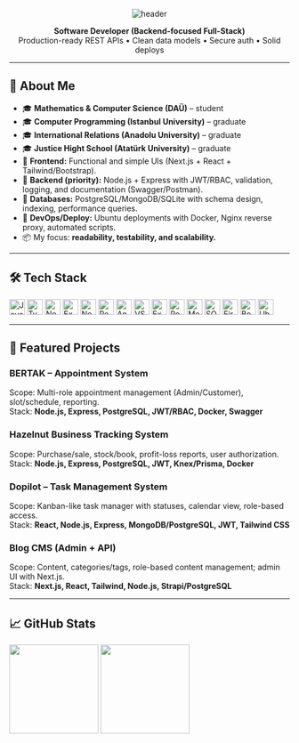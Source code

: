 <!-- Header -->
<p align="center">
  <img src="https://capsule-render.vercel.app/api?type=waving&height=180&text=Hi%2C%20I'm%20Davut&fontAlign=50&fontSize=42&color=0:1F6FEB,100:0EA5E9&animation=fadeIn" alt="header" />
</p>

<p align="center">
  <b>Software Developer (Backend-focused Full-Stack)</b><br/>
  Production-ready REST APIs • Clean data models • Secure auth • Solid deploys
</p>

---

## 👋 About Me
- 🎓 **Mathematics & Computer Science (DAÜ)** – student  
- 🎓 **Computer Programming (Istanbul University)** – graduate
- 🎓 **International Relations (Anadolu University)** – graduate
- 🎓 **Justice Hight School (Atatürk University)** – graduate
- 🧭 **Frontend:** Functional and simple UIs (Next.js + React + Tailwind/Bootstrap).  
- 🧩 **Backend (priority):** Node.js + Express with JWT/RBAC, validation, logging, and documentation (Swagger/Postman).  
- 🧱 **Databases:** PostgreSQL/MongoDB/SQLite with schema design, indexing, performance queries.  
- 🚀 **DevOps/Deploy:** Ubuntu deployments with Docker, Nginx reverse proxy, automated scripts.  
- 📦 My focus: **readability, testability, and scalability.**

---

## 🛠️ Tech Stack
<p>
  <!-- Core -->
  <img src="https://cdn.jsdelivr.net/gh/devicons/devicon/icons/javascript/javascript-original.svg" height="28" alt="JavaScript"/>
  <img src="https://cdn.jsdelivr.net/gh/devicons/devicon/icons/typescript/typescript-original.svg" height="28" alt="TypeScript"/>
  <img src="https://cdn.jsdelivr.net/gh/devicons/devicon/icons/nodejs/nodejs-original.svg" height="28" alt="Node.js"/>
  <img src="https://cdn.jsdelivr.net/gh/devicons/devicon/icons/express/express-original.svg" height="28" alt="Express.js"/>
  <img src="https://cdn.jsdelivr.net/gh/devicons/devicon/icons/nextjs/nextjs-original.svg" height="28" alt="Next.js"/>
  <img src="https://cdn.jsdelivr.net/gh/devicons/devicon/icons/react/react-original.svg" height="28" alt="React Native"/>
  <!-- Mobile / Tools -->
  <img src="https://cdn.jsdelivr.net/gh/devicons/devicon/icons/androidstudio/androidstudio-original.svg" height="28" alt="Android Studio"/>
  <img src="https://cdn.jsdelivr.net/gh/devicons/devicon/icons/vscode/vscode-original.svg" height="28" alt="VS Code"/>
  <img src="https://cdn.simpleicons.org/expo" height="28" alt="Expo"/>
  <!-- Databases -->
  <img src="https://cdn.jsdelivr.net/gh/devicons/devicon/icons/postgresql/postgresql-original.svg" height="28" alt="PostgreSQL"/>
  <img src="https://cdn.jsdelivr.net/gh/devicons/devicon/icons/mongodb/mongodb-original.svg" height="28" alt="MongoDB"/>
  <img src="https://cdn.jsdelivr.net/gh/devicons/devicon/icons/sqlite/sqlite-original.svg" height="28" alt="SQLite"/>
  <!-- Services / CMS -->
  <img src="https://cdn.jsdelivr.net/gh/devicons/devicon/icons/firebase/firebase-plain.svg" height="28" alt="Firebase"/>
    <!-- Styling -->
  
  <img src="https://cdn.jsdelivr.net/gh/devicons/devicon/icons/bootstrap/bootstrap-original.svg" height="28" alt="Bootstrap"/>
  <!-- OS -->
  <img src="https://cdn.jsdelivr.net/gh/devicons/devicon/icons/ubuntu/ubuntu-plain.svg" height="28" alt="Ubuntu"/>
</p>

---

## 📂 Featured Projects
### **BERTAK – Appointment System**
Scope: Multi-role appointment management (Admin/Customer), slot/schedule, reporting.  
Stack: **Node.js, Express, PostgreSQL, JWT/RBAC, Docker, Swagger**  


### **Hazelnut Business Tracking System**
Scope: Purchase/sale, stock/book, profit-loss reports, user authorization.  
Stack: **Node.js, Express, PostgreSQL, JWT, Knex/Prisma, Docker**  


### **Dopilot – Task Management System**
Scope: Kanban-like task manager with statuses, calendar view, role-based access.  
Stack: **React, Node.js, Express, MongoDB/PostgreSQL, JWT, Tailwind CSS**  


### **Blog CMS (Admin + API)**
Scope: Content, categories/tags, role-based content management; admin UI with Next.js.  
Stack: **Next.js, React, Tailwind, Node.js, Strapi/PostgreSQL**  


---

## 📈 GitHub Stats
<p>
  <img height="160" src="https://github-readme-stats.vercel.app/api?username=DavuTC&show_icons=true&theme=transparent&rank_icon=github" />
  <img height="160" src="https://github-readme-stats.vercel.app/api/top-langs/?username=DavuTC&layout=compact&theme=transparent" />
</p>
